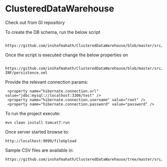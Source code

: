 # ClusteredDataWarehouse

<p>Check out from GI repository</p>

<p>To create the DB schema, run the below script</p>

     https://github.com/inshafmahath/ClusteredDataWarehouse/blob/master/src/main/resources/schema/db_schema.sql
     

<p>Once the script is executed change the below properties on </p>

     https://github.com/inshafmahath/ClusteredDataWarehouse/blob/master/src/main/resources/META-INF/persistence.xml
     

<p>Provide the relevant connection params:</p>

     <property name="hibernate.connection.url" value="jdbc:mysql://localhost:3306/test" />
     <property name="hibernate.connection.username" value="root" />
     <property name="hibernate.connection.password" value="password" />
    

<p>To run the project execute:</p>

    mvn clean install tomcat7:run

<p>Once server started browse to:</p>

    http://localhost:9090/fileUpload
    
   
<p>Sample CSV files are available in:</p>

    https://github.com/inshafmahath/ClusteredDataWarehouse/tree/master/src/main/resources/Samples
    
  
